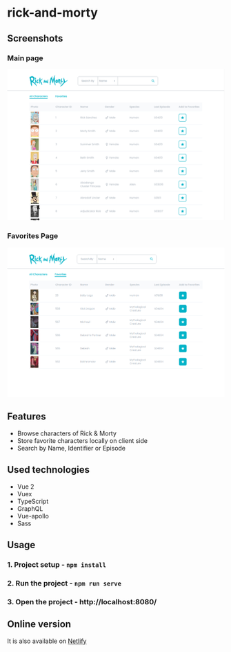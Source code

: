 # rick-and-morty

## Screenshots

### Main page

![Rick and morty favorites page](./screenshots/rick-and-morty-main-page.png)

### Favorites Page

![Rick and morty favorites page](./screenshots/rick-and-morty-favorites-page.png)


## Features
- Browse characters of Rick & Morty
- Store favorite characters locally on client side
- Search by Name, Identifier or Episode

## Used technologies
- Vue 2
- Vuex
- TypeScript
- GraphQL
- Vue-apollo
- Sass

## Usage
### 1. Project setup -  `npm install`
### 2. Run the project - `npm run serve`
### 3. Open the project - http://localhost:8080/

## Online version

It is also available on [Netlify](https://mr-rick-and-morty.netlify.app/)
